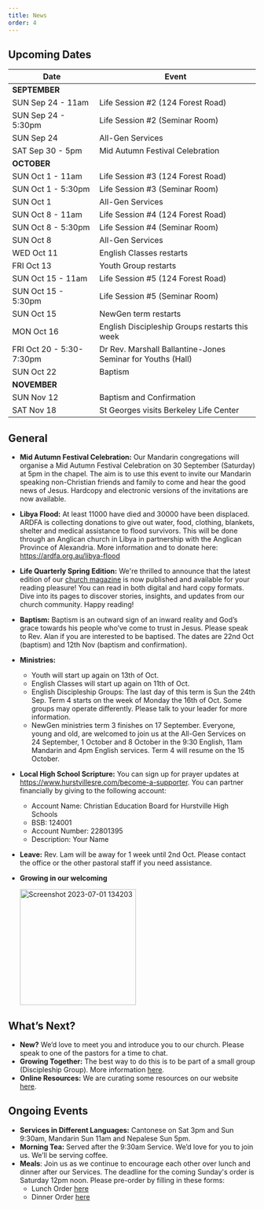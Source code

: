```yaml
---
title: News
order: 4
---
```


## Upcoming Dates

| Date | Event |
| ----- | ----- |
| **SEPTEMBER** | |
| SUN Sep 24 - 11am | Life Session #2 (124 Forest Road) |
| SUN Sep 24 - 5:30pm | Life Session #2 (Seminar Room) |
| SUN Sep 24 | All-Gen Services |
| SAT Sep 30 - 5pm | Mid Autumn Festival Celebration |
| **OCTOBER** | |
| SUN Oct 1 - 11am | Life Session #3 (124 Forest Road) |
| SUN Oct 1 - 5:30pm | Life Session #3 (Seminar Room) |
| SUN Oct 1 | All-Gen Services |
| SUN Oct 8 - 11am | Life Session #4 (124 Forest Road) |
| SUN Oct 8 - 5:30pm | Life Session #4 (Seminar Room) |
| SUN Oct 8 | All-Gen Services |
| WED Oct 11 | English Classes restarts |
| FRI Oct 13 | Youth Group restarts |
| SUN Oct 15 - 11am | Life Session #5 (124 Forest Road) |
| SUN Oct 15 - 5:30pm | Life Session #5 (Seminar Room) |
| SUN Oct 15 | NewGen term restarts |
| MON Oct 16 | English Discipleship Groups restarts this week |
| FRI Oct 20 - 5:30-7:30pm | Dr Rev. Marshall Ballantine-Jones Seminar for Youths (Hall) |
| SUN Oct 22 | Baptism |
| **NOVEMBER** | |
| SUN Nov 12 | Baptism and Confirmation |
| SAT Nov 18 | St Georges visits Berkeley Life Center |

## General
- **Mid Autumn Festival Celebration:** Our Mandarin congregations will organise a Mid Autumn Festival Celebration on 30 September (Saturday) at 5pm in the chapel. The aim is to use this event to invite our Mandarin speaking non-Christian friends and family to come and hear the good news of Jesus. Hardcopy and electronic versions of the invitations are now available.

- **Libya Flood:** At least 11000 have died and 30000 have been displaced. ARDFA is collecting donations to give out water, food, clothing, blankets, shelter and medical assistance to flood survivors. This will be done through an Anglican church in Libya in partnership with the Anglican Province of Alexandria. More information and to donate here: https://ardfa.org.au/libya-flood

- **Life Quarterly Spring Edition:**  We're thrilled to announce that the latest edition of our [church magazine](https://stgeorgeshurstville.org.au/life) is now published and available for your reading pleasure! You can read in both digital and hard copy formats. Dive into its pages to discover stories, insights, and updates from our church community. Happy reading!

- **Baptism:** Baptism is an outward sign of an inward reality and God’s grace towards his people who’ve come to trust in Jesus. Please speak to Rev. Alan if you are interested to be baptised. The dates are 22nd Oct (baptism) and 12th Nov (baptism and confirmation). 

- **Ministries:**  
  - Youth will start up again on 13th of Oct.
  - English Classes will start up again on 11th of Oct.
  -  English Discipleship Groups: The last day of this term is Sun the 24th Sep. Term 4 starts on the week of Monday the 16th of Oct. Some groups may operate differently. Please talk to your leader for more information.
  -   NewGen ministries term 3 finishes on 17 September. Everyone, young and old, are welcomed to join us at the All-Gen Services on 24 September, 1 October and 8 October in the 9:30 English, 11am Mandarin and 4pm English services. Term 4 will resume on the 15 October. 

- **Local High School Scripture:** You can sign up for prayer updates at https://www.hurstvillesre.com/become-a-supporter. You can partner financially by giving to the following account:
  - Account Name: Christian Education Board for Hurstville High Schools
  - BSB: 124001
  - Account Number: 22801395
  - Description: Your Name 

- **Leave:** Rev. Lam will be away for 1 week until 2nd Oct. Please contact the office or the other pastoral staff if you need assistance. 

- **Growing in our welcoming**

  <img width="236" alt="Screenshot 2023-07-01 134203" src="https://github.com/stgeorgeshurstville/bulletin/assets/119166299/b540ac1c-0ba4-481e-90a5-5464939f7e4c">


## What’s Next?
- **New?** We’d love to meet you and introduce you to our church. Please speak to one of the pastors for a time to chat. 
- **Growing Together:** The best way to do this is to be part of a small group (Discipleship Group). More information [here](https://stgeorgeshurstville.org.au/discipleship-groups).
- **Online Resources:** We are curating some resources on our website [here](https://stgeorgeshurstville.org.au/lets-talk-about-christianity).  

## Ongoing Events
- **Services in Different Languages:** Cantonese on Sat 3pm and Sun 9:30am, Mandarin Sun 11am and Nepalese Sun 5pm. 
- **Morning Tea:**  Served after the 9:30am Service. We’d love for you to join us. We’ll be serving coffee.
- **Meals**: Join us as we continue to encourage each other over lunch and dinner after our Services. The deadline for the coming Sunday's order is Saturday 12pm noon. Please pre-order by filling in these forms:
   - Lunch Order [here](https://tinyurl.com/sunlunches)
   - Dinner Order [here](https://tinyurl.com/sundinners)


